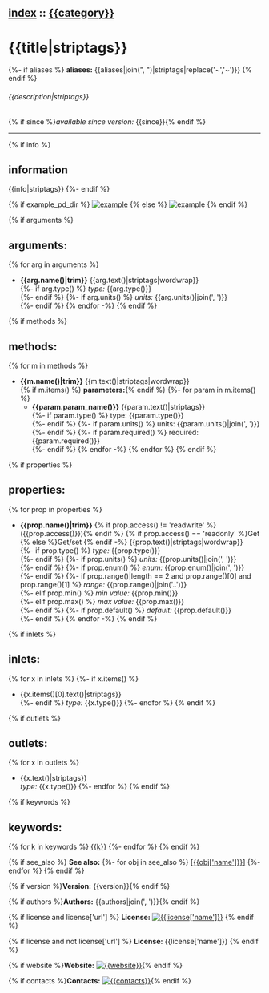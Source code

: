 [index](index.html) :: [{{category}}](category_{{category|urlencode}}.html)
---

# {{title|striptags}}

{%- if aliases %}
**aliases:** {{aliases|join(", ")|striptags|replace('~','\~')}}
{% endif %}

###### {{description|striptags}}

{% if since %}*available since version:* {{since}}{% endif %}

---

{% if info %}
## information
{{info|striptags}}
{%- endif %}

{% if example_pd_dir %}
[![example]({{example_img_dir}}{{title|urlencode}}.jpg)]({{example_pd_dir}}{{title|urlencode}}.pd)
{% else %}
![example]({{example_img_dir}}{{title|urlencode}}.jpg)
{% endif %}

{% if arguments %}
## arguments:
{% for arg in arguments %}
* **{{arg.name()|trim}}**
{{arg.text()|striptags|wordwrap}}<br>
{%- if arg.type() %}
_type:_ {{arg.type()}}<br>
{%- endif %}
{%- if arg.units() %}
_units:_ {{arg.units()|join(', ')}}<br>
{%- endif %}
{% endfor -%}
{% endif %}

{% if methods %}
## methods:
{% for m in methods %}
* **{{m.name()|trim}}**
{{m.text()|striptags|wordwrap}}<br>
{% if m.items() %}  __parameters:__{% endif %}
{%- for param in m.items() %}
  - **{{param.param_name()}}** {{param.text()|striptags}}<br>
{%- if param.type() %}
    type: {{param.type()}} <br>
{%- endif %}
{%- if param.units() %}
    units: {{param.units()|join(', ')}} <br> 
{%- endif %}
{%- if param.required() %}
    required: {{param.required()}} <br> 
{%- endif %}
{% endfor -%}
{% endfor %}
{% endif %}

{% if properties %}
## properties:
{% for prop in properties %}
* **{{prop.name()|trim}}** {% if prop.access() != 'readwrite' %}({{prop.access()}}){% endif %}
{% if prop.access() == 'readonly' %}Get {% else %}Get/set {% endif -%}
{{prop.text()|striptags|wordwrap}}<br>
{%- if prop.type() %}
_type:_ {{prop.type()}}<br>
{%- endif %}
{%- if prop.units() %}
_units:_ {{prop.units()|join(', ')}}<br>
{%- endif %}
{%- if prop.enum() %}
_enum:_ {{prop.enum()|join(', ')}}<br>
{%- endif %}
{%- if prop.range()|length == 2 and prop.range()[0] and prop.range()[1] %}
_range:_ {{prop.range()|join('..')}}<br>
{%- elif prop.min() %}
_min value:_ {{prop.min()}}<br>
{%- elif prop.max() %}
_max value:_ {{prop.max()}}<br>
{%- endif %}
{%- if prop.default() %}
_default:_ {{prop.default()}}<br>
{%- endif %}
{% endfor -%}
{% endif %}

{% if inlets %}
## inlets:
{% for x in inlets %}
{%- if x.items() %}
* {{x.items()[0].text()|striptags}}<br>
{%- endif %}
_type:_ {{x.type()}}
{%- endfor %}
{% endif %}

{% if outlets %}
## outlets:
{% for x in outlets %}
* {{x.text()|striptags}}<br>
_type:_ {{x.type()}}
{%- endfor %}
{% endif %}

{% if keywords %}
## keywords:
{% for k in keywords %}
[{{k}}](keywords/{{k|urlencode}}.html)
{%- endfor %}
{% endif %}

{% if see_also %}
**See also:**
{%- for obj in see_also %}
[\[{{obj['name']}}\]]({{obj['name']|urlencode}}.html)
{%- endfor %}
{% endif %}

{% if version %}**Version:** {{version}}{% endif %}

{% if authors %}**Authors:** {{authors|join(', ')}}{% endif %}

{% if license and license['url'] %}
**License:** 
[![{{license['name']}}]({{license['url']}})]({{license['url']}})
{% endif %}

{% if license and not license['url'] %}
**License:** {{license['name']}}
{% endif %}

{% if website %}**Website:** [![{{website}}]({{website}})]({{website}}){% endif %}

{% if contacts %}**Contacts:** [![{{contacts}}](mailto:{{contacts}})](mailto:{{contacts}}){% endif %}


